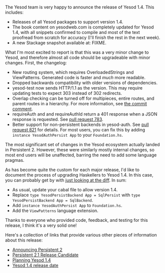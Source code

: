 The Yesod team is very happy to announce the release of Yesod 1.4. This includes:

* Releases of all Yesod packages to support version 1.4.
* The book content on yesodweb.com is completely updated for Yesod 1.4, with all snippets confirmed to compile and most of the text proofread from scratch for accuracy (I'll finish the rest in the next week).
* A new Stackage snapshot available at: FIXME.

What I'm
most excited to report is that this was a very minor change to Yesod, and
therefore almost all code should be upgradeable with minor changes. First, the
changelog:

* New routing system, which requires OverloadedStrings and ViewPatterns. Generated code is faster and *much* more readable.
* Dropped backwards compatibility with older versions of dependencies.
* yesod-test now sends HTTP/1.1 as the version. This may require updating tests to expect 303 instead of 302 redirects.
* Overlap checking can be turned off for multipieces, entire routes, and parent routes in a hierarchy. For more information, see [the commit comment](https://github.com/yesodweb/yesod/commit/e23c78f2ce60591574a177de9f3ce5d634384e4a).
* requireAuth and and requireAuthId return a 401 response when a JSON response is requested. See [pull request 783](https://github.com/yesodweb/yesod/pull/783).
* Better support for non-persistent backends in yesod-auth. See [pull request 821](https://github.com/yesodweb/yesod/pull/821) for details. For most users, you can fix this by adding `instance YesodAuthPersist App` to your `Foundation.hs`.

The most significant set of changes in the Yesod ecosystem actually landed in
Persistent 2. However, these were similarly mostly internal changes, so most
end users will be unaffected, barring the need to add some language pragmas.

As has become quite the custom for each major release, I'd like to document the
process of upgrading Haskellers to Yesod 1.4. In this case, you can probably
get by with [just looking at the
diff](https://github.com/snoyberg/haskellers/commit/e01e71371f0334b88b7cee9ce2a461e2009b415b).
In sum:

* As usual, update your cabal file to allow version 1.4.
* Replace `type YesodPersistBackend App = SqlPersist` with `type YesodPersistBackend App = SqlBackend`.
* Add `instance YesodAuthPersist App` to `Foundation.hs`.
* Add the `ViewPatterns` language extension.

Thanks to everyone who provided code, feedback, and testing for this release, I
think it's a very solid one!

Here's a collection of links that provide various other pieces of information about this release:

* [Announcing Persistent 2](http://www.yesodweb.com/blog/2014/08/announcing-persistent-2)
* [Persistent 2.1 Release Candidate](http://www.yesodweb.com/blog/2014/09/persistent-2)
* [Planning Yesod 1.4](http://www.yesodweb.com/blog/2014/09/planning-yesod-1-4)
* [Yesod 1.4 release date](https://groups.google.com/d/msg/yesodweb/7leiDXHe1M8/oEWH83twOK0J)

